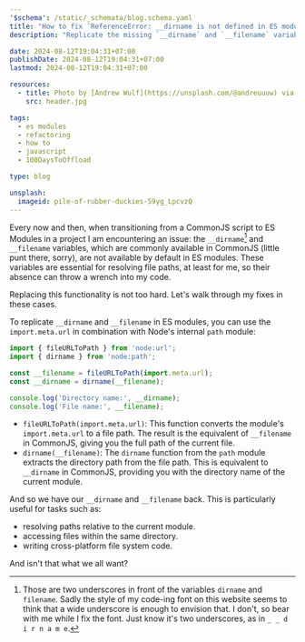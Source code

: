 ```yaml
---
'$schema': /static/_schemata/blog.schema.yaml
title: "How to fix `ReferenceError: __dirname is not defined in ES module scope`"
description: "Replicate the missing `__dirname` and `__filename` variables from CommonJS in ES modules."

date: 2024-08-12T19:04:31+07:00
publishDate: 2024-08-12T19:04:31+07:00
lastmod: 2024-08-12T19:04:31+07:00

resources:
  - title: Photo by [Andrew Wulf](https://unsplash.com/@andreuuuw) via [Unsplash](https://unsplash.com/)
    src: header.jpg

tags:
  - es modules
  - refactoring
  - how to
  - javascript
  - 100DaysToOffload

type: blog

unsplash:
  imageid: pile-of-rubber-duckies-59yg_LpcvzQ
---
```


Every now and then, when transitioning from a CommonJS script to ES Modules in a project I am encountering an issue: the `__dirname`[^1] and `__filename` variables, which are commonly available in CommonJS (little punt there, sorry), are not available by default in ES modules. These variables are essential for resolving file paths, at least for me, so their absence can throw a wrench into my code.

Replacing this functionality is not too hard. Let's walk through my fixes in these cases.

To replicate `__dirname` and `__filename` in ES modules, you can use the `import.meta.url` in combination with Node's internal `path` module:

```javascript
import { fileURLToPath } from 'node:url';
import { dirname } from 'node:path';

const __filename = fileURLToPath(import.meta.url);
const __dirname = dirname(__filename);

console.log('Directory name:', __dirname);
console.log('File name:', __filename);
```

* `fileURLToPath(import.meta.url)`:
  This function converts the module's `import.meta.url` to a file path. The result is the equivalent of `__filename` in CommonJS, giving you the full path of the current file.
* `dirname(__filename)`:
  The `dirname` function from the `path` module extracts the directory path from the file path. This is equivalent to `__dirname` in CommonJS, providing you with the directory name of the current module.

And so we have our `__dirname` and `__filename` back. This is particularly useful for tasks such as:

* resolving paths relative to the current module.
* accessing files within the same directory.
* writing cross-platform file system code.

And isn't that what we all want?

[^1]: Those are two underscores in front of the variables `dirname` and `filename`. Sadly the style of my code-ing font on this website seems to think that a wide underscore is enough to envision that. I don't, so bear with me while I fix the font. Just know it's two underscores, as in `_ _ d i r n a m e`.
